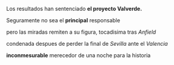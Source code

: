 <p>Los resultados han sentenciado <b>el proyecto Valverde.</b></p>
<p>Seguramente no sea el <strong>principal</strong> responsable</p>
<p>pero las miradas remiten a su figura, tocadisima tras <em>Anfield</em></p>
<p>condenada despues de perder la final de <em>Sevilla</em> ante el <em>Valencia</em></p>
<p><strong>inconmesurable</strong> merecedor de una noche para la historia</p>
